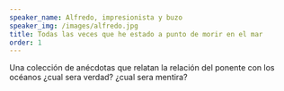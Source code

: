 ```yaml
---
speaker_name: Alfredo, impresionista y buzo
speaker_img: /images/alfredo.jpg
title: Todas las veces que he estado a punto de morir en el mar
order: 1
---
```


Una colección de anécdotas que relatan la relación del ponente con los océanos ¿cual sera verdad? ¿cual sera mentira?